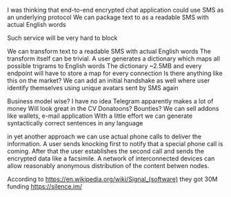 I was thinking that end-to-end encrypted chat application could use SMS as an underlying protocol
We can package text to as a readable SMS with actual English words

Such service will be very hard to block

We can transform text to  a readable SMS with actual English words
The transform itself can be trivial. A user generates a dictionary which maps all possible trigrams to English words
The dictionary ~2.5MB and every endpoint will have to store a map for every connection
Is there anything like this on the market?
We can add an initial handshake as well where user identify themselves using unique avatars sent by SMS again


Business model wise? I have no idea
Telegram apparently makes a lot of money
Will look great in the CV
Donatoons?
Bounties?
We can sell addons like wallets, e-mail application
With a little effort we can generate syntactically correct sentences in any language 

in yet another approach we can use actual phone calls to deliver the information. A user sends knocking first to notify that a special phone call is coming. After that the user establishes the second call and sends the encrypted data like a facsimile. A network of interconnected devices can allow reasonably anonymous distribution of the content betwen nodes. 


According to https://en.wikipedia.org/wiki/Signal_(software) they got 30M funding
https://silence.im/
